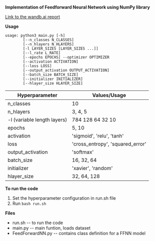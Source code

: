 **Implementation of Feedforward Neural Network using NumPy library**

[Link to the wandb.ai report](https://wandb.ai/saish/Deep-Learning/reports/CS6910-Assignment-1--Vmlldzo1MzI2OTE)

**Usage**
```
usage: python3 main.py [-h] 
		[--n_classes N_CLASSES] 
		[--n_hlayers N_HLAYERS]
		[-l LAYER_SIZES [LAYER_SIZES ...]]
		[--l_rate L_RATE]
		[--epochs EPOCHS] --optimizer OPTIMIZER
		[--activation ACTIVATION]
		[--loss LOSS]               	
		[--output_activation OUTPUT_ACTIVATION]      		
		[--batch_size BATCH_SIZE] 
		[--initializer INITIALIZER]               	
		[--hlayer_size HLAYER_SIZE]
```

Hyperparameter | Values/Usage
-------------------- | --------------------
n_classes | 10
n_hlayers | 3, 4, 5
-l (variable length layers) | 784 128 64 32 10
epochs | 5, 10
activation | 'sigmoid', 'relu', 'tanh'
loss | 'cross_entropy', 'squared_error'
output_activation | 'softmax'
batch_size | 16, 32, 64
initializer | 'xavier', 'random'
hlayer_size | 32, 64, 128


**To run the code**

1. Set the hyperparameter configuration in run.sh file
2. Run `bash run.sh`

**Files**

* run.sh -- to run the code
* main.py -- main funtion, loads dataset
* FeedForwardNN.py -- contains class definition for a FFNN model
